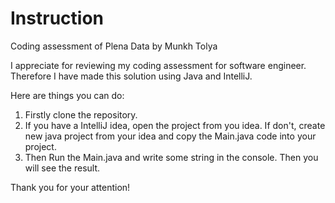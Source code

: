 # Instruction
Coding assessment of Plena Data by Munkh Tolya

I appreciate for reviewing my coding assessment for software engineer.
Therefore I have made this solution using Java and IntelliJ. 

Here are things you can do: 

1. Firstly clone the repository.
2. If you have a IntelliJ idea, open the project from you idea. If don't, create new java project from your idea and copy the Main.java code into your project.
3. Then Run the Main.java and write some string in the console. Then you will see the result.

Thank you for your attention!
